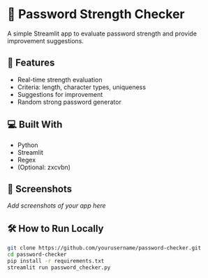 # 🔐 Password Strength Checker

A simple Streamlit app to evaluate password strength and provide improvement suggestions.

## 🚀 Features

- Real-time strength evaluation
- Criteria: length, character types, uniqueness
- Suggestions for improvement
- Random strong password generator

## 💻 Built With

- Python
- Streamlit
- Regex
- (Optional: zxcvbn)

## 📸 Screenshots

_Add screenshots of your app here_

## 🛠️ How to Run Locally

```bash
git clone https://github.com/yourusername/password-checker.git
cd password-checker
pip install -r requirements.txt
streamlit run password_checker.py
